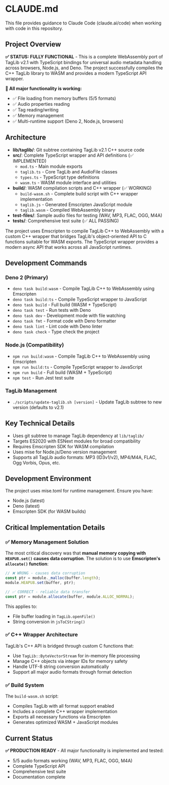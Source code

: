 # CLAUDE.md

This file provides guidance to Claude Code (claude.ai/code) when working with code in this repository.

## Project Overview

**✅ STATUS: FULLY FUNCTIONAL** - This is a complete WebAssembly port of TagLib v2.1 with TypeScript bindings for universal audio metadata handling across browsers, Node.js, and Deno. The project successfully compiles the C++ TagLib library to WASM and provides a modern TypeScript API wrapper.

**🎯 All major functionality is working:**
- ✅ File loading from memory buffers (5/5 formats)
- ✅ Audio properties reading
- ✅ Tag reading/writing
- ✅ Memory management
- ✅ Multi-runtime support (Deno 2, Node.js, browsers)

## Architecture

- **lib/taglib/**: Git subtree containing TagLib v2.1 C++ source code
- **src/**: Complete TypeScript wrapper and API definitions (✅ IMPLEMENTED)
  - `mod.ts` - Main module exports
  - `taglib.ts` - Core TagLib and AudioFile classes
  - `types.ts` - TypeScript type definitions
  - `wasm.ts` - WASM module interface and utilities
- **build/**: WASM compilation scripts and C++ wrapper (✅ WORKING)
  - `build-wasm.sh` - Complete build script with C++ wrapper implementation
  - `taglib.js` - Generated Emscripten JavaScript module
  - `taglib.wasm` - Compiled WebAssembly binary
- **test-files/**: Sample audio files for testing (WAV, MP3, FLAC, OGG, M4A)
- **tests/**: Comprehensive test suite (✅ ALL PASSING)

The project uses Emscripten to compile TagLib C++ to WebAssembly with a custom C++ wrapper that bridges TagLib's object-oriented API to C functions suitable for WASM exports. The TypeScript wrapper provides a modern async API that works across all JavaScript runtimes.

## Development Commands

### Deno 2 (Primary)

- `deno task build:wasm` - Compile TagLib C++ to WebAssembly using Emscripten
- `deno task build:ts` - Compile TypeScript wrapper to JavaScript
- `deno task build` - Full build (WASM + TypeScript)
- `deno task test` - Run tests with Deno
- `deno task dev` - Development mode with file watching
- `deno task fmt` - Format code with Deno formatter
- `deno task lint` - Lint code with Deno linter
- `deno task check` - Type check the project

### Node.js (Compatibility)

- `npm run build:wasm` - Compile TagLib C++ to WebAssembly using Emscripten
- `npm run build:ts` - Compile TypeScript wrapper to JavaScript
- `npm run build` - Full build (WASM + TypeScript)
- `npm test` - Run Jest test suite

### TagLib Management

- `./scripts/update-taglib.sh [version]` - Update TagLib subtree to new version (defaults to v2.1)

## Key Technical Details

- Uses git subtree to manage TagLib dependency at `lib/taglib/`
- Targets ES2020 with ESNext modules for broad compatibility
- Requires Emscripten SDK for WASM compilation
- Uses mise for Node.js/Deno version management
- Supports all TagLib audio formats: MP3 (ID3v1/v2), MP4/M4A, FLAC, Ogg Vorbis, Opus, etc.

## Development Environment

The project uses mise.toml for runtime management. Ensure you have:

- Node.js (latest)
- Deno (latest)
- Emscripten SDK (for WASM builds)

## Critical Implementation Details

### ✅ Memory Management Solution
The most critical discovery was that **manual memory copying with `HEAPU8.set()` causes data corruption**. The solution is to use **Emscripten's `allocate()` function**:

```typescript
// ❌ WRONG - causes data corruption
const ptr = module._malloc(buffer.length);
module.HEAPU8.set(buffer, ptr);

// ✅ CORRECT - reliable data transfer
const ptr = module.allocate(buffer, module.ALLOC_NORMAL);
```

This applies to:
- File buffer loading in `TagLib.openFile()`
- String conversion in `jsToCString()`

### ✅ C++ Wrapper Architecture
TagLib's C++ API is bridged through custom C functions that:
- Use `TagLib::ByteVectorStream` for in-memory file processing
- Manage C++ objects via integer IDs for memory safety
- Handle UTF-8 string conversion automatically
- Support all major audio formats through format detection

### ✅ Build System
The `build-wasm.sh` script:
- Compiles TagLib with all format support enabled
- Includes a complete C++ wrapper implementation
- Exports all necessary functions via Emscripten
- Generates optimized WASM + JavaScript modules

## Current Status

**✅ PRODUCTION READY** - All major functionality is implemented and tested:
- 5/5 audio formats working (WAV, MP3, FLAC, OGG, M4A)
- Complete TypeScript API
- Comprehensive test suite
- Documentation complete
